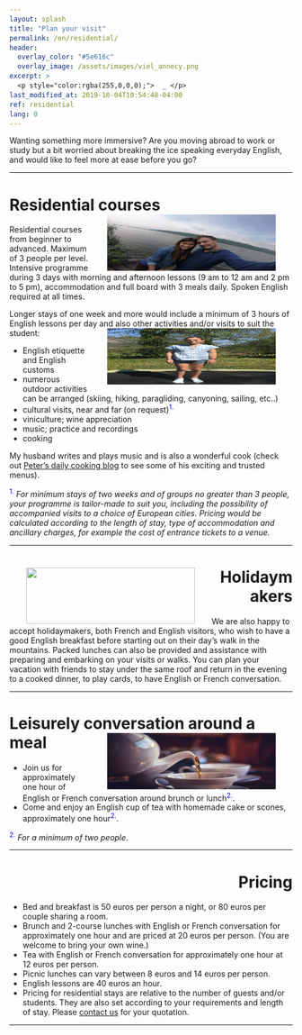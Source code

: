```yaml
---
layout: splash
title: "Plan your visit"
permalink: /en/residential/
header:
  overlay_color: "#5e616c"
  overlay_image: /assets/images/viel_annecy.png
excerpt: >
  <p style="color:rgba(255,0,0,0);">  _ </p>
last_modified_at: 2019-10-04T10:54:48-04:00
ref: residential
lang: 0
---
```



Wanting something more immersive?  Are you moving abroad to work or study but a bit worried about breaking the ice speaking everyday English, and would like to feel more at ease before you go?

---


# Residential courses <img style="float: right;" src="/assets/images/carl_mandy.jpg" width="300" height="100" hspace="30">

  

Residential courses from beginner to advanced.  Maximum of 3 people per level.  Intensive programme during 3 days with morning and afternoon lessons (9 am to 12 am and 2 pm to 5 pm), accommodation and full board with 3 meals daily. Spoken English required at all times.  




Longer stays of one week and more would include a minimum of 3 hours of English lessons per day and also other activities and/or visits to suit the student: 
<img style="float: right;" src="/assets/images/carla_trampoline.jpg" width="300" height="100" hspace="30">
- English etiquette and English customs
- numerous outdoor activities can be arranged (skiing, hiking, paragliding, canyoning, sailing, etc..)
- cultural visits, near and far (on request)<sup><span style="color:blue">1.</span></sup>
- viniculture; wine appreciation
- music; practice and recordings
- cooking

My husband writes and plays music and is also a wonderful cook (check out [Peter’s daily cooking blog](GiezFoodie.github.io) to see some of his exciting and trusted menus).


<sup><span style="color:blue">1.</span></sup> *For minimum stays of two weeks and of groups no greater than 3 people, your programme is tailor-made to suit you, including the possibility of accompanied visits to a choice of European cities.  Pricing would be calculated according to the length of stay, type of accommodation and ancillary charges, for example the cost of entrance tickets to a venue.*

---

<div style="text-align: right"> <h1 id="brunch"> <img style="float: left;" src="/assets/images/aunts_and_uncles.jpg" width="300" height="100" hspace="30"> Holidaymakers </h1> </div> 

We are also happy to accept holidaymakers, both French and English visitors, who wish to have a good English breakfast before starting out on their day’s walk in the mountains.  Packed lunches can also be provided and assistance with preparing and embarking on your visits or walks.  You can plan your vacation with friends to stay under the same roof and return in the evening to a cooked dinner, to play cards, to have English or French conversation.

---

# Leisurely conversation around a meal <img style="float: right;" src="/assets/images/tea.jpg" width="300" height="100" hspace="30">

- Join us for approximately one hour of English or French conversation around brunch or lunch<sup><span style="color:blue">2.</span></sup>.
- Come and enjoy an English cup of tea with homemade cake or scones, approximately one hour<sup><span style="color:blue">2.</span></sup>. 


<sup><span style="color:blue">2.</span></sup> *For a minimum of two people*.

---

<div style="text-align: right"> <h1 id="price-brunch">  Pricing </h1> </div> 


- Bed and breakfast is 50 euros per person a night, or 80 euros per couple sharing a room.
- Brunch and 2-course lunches with English or French conversation for approximately one hour and are priced at 20 euros per person. (You are welcome to bring your own wine.)
- Tea with English or French conversation for approximately one hour at 12 euros per person.
- Picnic lunches can vary between 8 euros and 14 euros per person.
- English lessons are 40 euros an hour.
- Pricing for residential stays are relative to the number of guests and/or students. They are also set according to your requirements and length of stay.  Please [contact us](/contact/) for your quotation.


---